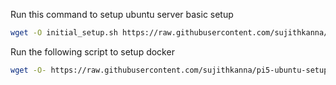 Run this command to setup ubuntu server basic setup
```bash
wget -O initial_setup.sh https://raw.githubusercontent.com/sujithkanna/pi5-ubuntu-setup/refs/heads/main/initial_setup.sh | sudo bash
```

Run the following script to setup docker
```bash
wget -O- https://raw.githubusercontent.com/sujithkanna/pi5-ubuntu-setup/refs/heads/main/docker_setup.sh | sudo bash
```
